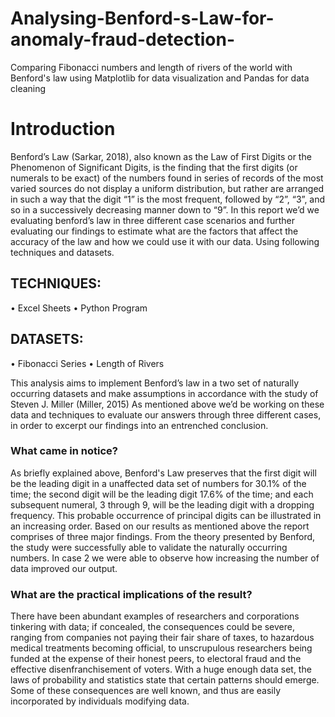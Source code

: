 # Analysing-Benford-s-Law-for-anomaly-fraud-detection-
Comparing Fibonacci numbers and length of rivers of the world with Benford's law using Matplotlib for data visualization and Pandas for data cleaning

# Introduction
Benford’s Law (Sarkar, 2018), also known as the Law of First Digits or the Phenomenon of Significant Digits, is the finding that the first digits (or numerals to be exact) of the numbers found in series of records of the most varied sources do not display a uniform distribution, but rather are arranged in such a way that the digit “1” is the most frequent, followed by “2”, “3”, and so in a successively decreasing manner down to “9”.
In this report we’d we evaluating benford’s law in three different case scenarios and further evaluating our findings to estimate what are the factors that affect the accuracy of the law and how we could use it with our data. Using following techniques and datasets.
## TECHNIQUES:
•	Excel Sheets
•	Python Program 
## DATASETS:
•	Fibonacci Series
•	Length of Rivers

This analysis aims to implement Benford’s law in a two set of naturally occurring datasets and make assumptions in accordance with the study of Steven J. Miller (Miller, 2015)
As mentioned above we’d be working on these data and techniques to evaluate our answers through three different cases, in order to excerpt our findings into an entrenched conclusion.

### What came in notice?
As briefly explained above, Benford's Law preserves that the first digit will be the leading digit in a unaffected data set of numbers for 30.1% of the time; the second digit will be the leading digit 17.6% of the time; and each subsequent numeral, 3 through 9, will be the leading digit with a dropping frequency. This probable occurrence of principal digits can be illustrated in an increasing order.
Based on our results as mentioned above the report comprises of three major findings. From the theory presented by Benford, the study were successfully able to validate the naturally occurring numbers. In case 2 we were able to observe how increasing the number of data improved our output.
### What are the practical implications of the result?
There have been abundant examples of researchers and corporations tinkering with data; if concealed, the consequences could be severe, ranging from companies not paying their fair share of taxes, to hazardous medical treatments becoming official, to unscrupulous researchers being funded at the expense of their honest peers, to electoral fraud and the effective disenfranchisement of voters. With a huge enough data set, the laws of probability and statistics state that certain patterns should emerge. Some of these consequences are well known, and thus are easily incorporated by individuals modifying data.



